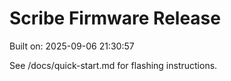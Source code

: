 # Scribe Firmware Release

Built on: 2025-09-06 21:30:57

See /docs/quick-start.md for flashing instructions.
